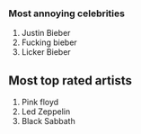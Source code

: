 <!DOCTYPE html>
<html>
	<head>
		<title></title>
	</head>
	<body>
	    <h3>Most annoying celebrities</h3>
	        <ol>
	            <li>Justin Bieber</li>
	            <li> Fucking bieber</li>
	            <li> Licker Bieber</li>
	        </ol>   
	    <h2>Most top rated artists</h2>
	        <ol>
	            <li>Pink floyd</li>
	            <li>Led Zeppelin</li>
	            <li>Black Sabbath</li>
	</body>
</html>
